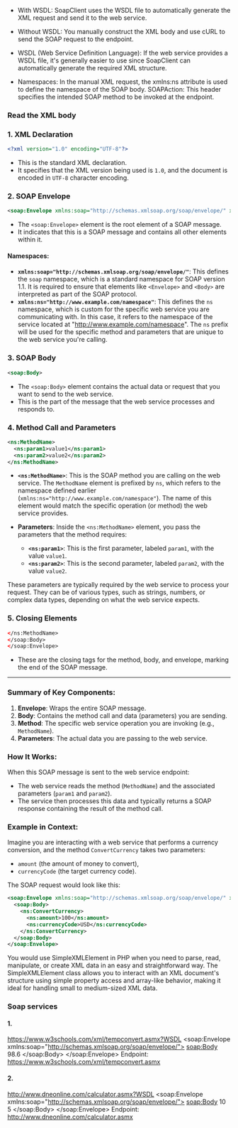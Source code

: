 - With WSDL: SoapClient uses the WSDL file to automatically generate the XML request and send it to the web service.
- Without WSDL: You manually construct the XML body and use cURL to send the SOAP request to the endpoint.

- WSDL (Web Service Definition Language): If the web service provides a WSDL file, it's generally easier to use since SoapClient can automatically generate the required XML structure.

- Namespaces: In the manual XML request, the xmlns:ns attribute is used to define the namespace of the SOAP body.
SOAPAction: This header specifies the intended SOAP method to be invoked at the endpoint.

### Read the XML body

### 1. **XML Declaration**
```xml
<?xml version="1.0" encoding="UTF-8"?>
```
- This is the standard XML declaration.
- It specifies that the XML version being used is `1.0`, and the document is encoded in `UTF-8` character encoding.

### 2. **SOAP Envelope**
```xml
<soap:Envelope xmlns:soap="http://schemas.xmlsoap.org/soap/envelope/" xmlns:ns="http://www.example.com/namespace">
```
- The `<soap:Envelope>` element is the root element of a SOAP message.
- It indicates that this is a SOAP message and contains all other elements within it.
  
#### Namespaces:
- **`xmlns:soap="http://schemas.xmlsoap.org/soap/envelope/"`**: This defines the `soap` namespace, which is a standard namespace for SOAP version 1.1. It is required to ensure that elements like `<Envelope>` and `<Body>` are interpreted as part of the SOAP protocol.
- **`xmlns:ns="http://www.example.com/namespace"`**: This defines the `ns` namespace, which is custom for the specific web service you are communicating with. In this case, it refers to the namespace of the service located at "http://www.example.com/namespace". The `ns` prefix will be used for the specific method and parameters that are unique to the web service you're calling.

### 3. **SOAP Body**
```xml
<soap:Body>
```
- The `<soap:Body>` element contains the actual data or request that you want to send to the web service.
- This is the part of the message that the web service processes and responds to.

### 4. **Method Call and Parameters**
```xml
<ns:MethodName>
  <ns:param1>value1</ns:param1>
  <ns:param2>value2</ns:param2>
</ns:MethodName>
```
- **`<ns:MethodName>`**: This is the SOAP method you are calling on the web service. The `MethodName` element is prefixed by `ns`, which refers to the namespace defined earlier (`xmlns:ns="http://www.example.com/namespace"`). The name of this element would match the specific operation (or method) the web service provides.
  
- **Parameters**: Inside the `<ns:MethodName>` element, you pass the parameters that the method requires:
  - **`<ns:param1>`**: This is the first parameter, labeled `param1`, with the value `value1`.
  - **`<ns:param2>`**: This is the second parameter, labeled `param2`, with the value `value2`.

These parameters are typically required by the web service to process your request. They can be of various types, such as strings, numbers, or complex data types, depending on what the web service expects.

### 5. **Closing Elements**
```xml
</ns:MethodName>
</soap:Body>
</soap:Envelope>
```
- These are the closing tags for the method, body, and envelope, marking the end of the SOAP message.

---

### Summary of Key Components:
1. **Envelope**: Wraps the entire SOAP message.
2. **Body**: Contains the method call and data (parameters) you are sending.
3. **Method**: The specific web service operation you are invoking (e.g., `MethodName`).
4. **Parameters**: The actual data you are passing to the web service.

### How It Works:
When this SOAP message is sent to the web service endpoint:
- The web service reads the method (`MethodName`) and the associated parameters (`param1` and `param2`).
- The service then processes this data and typically returns a SOAP response containing the result of the method call.

### Example in Context:
Imagine you are interacting with a web service that performs a currency conversion, and the method `ConvertCurrency` takes two parameters:
- `amount` (the amount of money to convert),
- `currencyCode` (the target currency code).

The SOAP request would look like this:

```xml
<soap:Envelope xmlns:soap="http://schemas.xmlsoap.org/soap/envelope/" xmlns:ns="http://example.com/currency">
  <soap:Body>
    <ns:ConvertCurrency>
      <ns:amount>100</ns:amount>
      <ns:currencyCode>USD</ns:currencyCode>
    </ns:ConvertCurrency>
  </soap:Body>
</soap:Envelope>
```

You would use SimpleXMLElement in PHP when you need to parse, read, manipulate, or create XML data in an easy and straightforward way. The SimpleXMLElement class allows you to interact with an XML document's structure using simple property access and array-like behavior, making it ideal for handling small to medium-sized XML data.



### Soap services

#### 1.
https://www.w3schools.com/xml/tempconvert.asmx?WSDL
<soap:Envelope xmlns:soap="http://schemas.xmlsoap.org/soap/envelope/">
  <soap:Body>
    <FahrenheitToCelsius xmlns="https://www.w3schools.com/xml/">
      <Fahrenheit>98.6</Fahrenheit>
    </FahrenheitToCelsius>
  </soap:Body>
</soap:Envelope>
Endpoint: https://www.w3schools.com/xml/tempconvert.asmx

#### 2.
http://www.dneonline.com/calculator.asmx?WSDL
<soap:Envelope xmlns:soap="http://schemas.xmlsoap.org/soap/envelope/">
  <soap:Body>
    <Add xmlns="http://tempuri.org/">
      <intA>10</intA>
      <intB>5</intB>
    </Add>
  </soap:Body>
</soap:Envelope>
Endpoint: http://www.dneonline.com/calculator.asmx